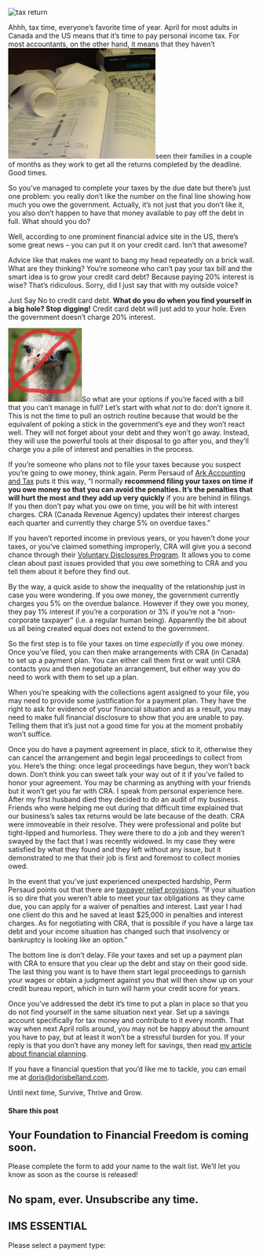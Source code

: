 ![tax return](https://yourfinanciallaunchpad.com/wp-content/uploads/elementor/thumbs/tax-return-qdc6crp5rpm0nhkoedao3cjvtinp6cfqlffsh68byg.jpg "tax return")

Ahhh, tax time, everyone’s favorite time of year. April for most adults in Canada and the US means that it’s time to pay personal income tax. For most accountants, on the other hand, it means that they haven’t ![tax return](attachments/tax-return-300x225.jpg)seen their families in a couple of months as they work to get all the returns completed by the deadline. Good times.

So you’ve managed to complete your taxes by the due date but there’s just one problem: you really don’t like the number on the final line showing how much you owe the government. Actually, it’s not just that you don’t like it, you also don’t happen to have that money available to pay off the debt in full. What should you do?

Well, according to one prominent financial advice site in the US, there’s some great news – you can put it on your credit card. Isn’t that awesome?

Advice like that makes me want to bang my head repeatedly on a brick wall. What are they thinking? You’re someone who can’t pay your tax bill and the smart idea is to grow your credit card debt? Because paying 20% interest is wise? That’s ridiculous. Sorry, did I just say that with my outside voice?

Just Say No to credit card debt. **What do you do when you find yourself in a big hole? Stop digging!** Credit card debt will just add to your hole. Even the government doesn’t charge 20% interest.

![No Ostriches](attachments/No-Ostriches-150x150.jpg)So what are your options if you’re faced with a bill that you can’t manage in full? Let’s start with what *not* to do: don’t ignore it. This is not the time to pull an ostrich routine because that would be the equivalent of poking a stick in the government’s eye and they won’t react well. They will not forget about your debt and they won’t go away. Instead, they will use the powerful tools at their disposal to go after you, and they’ll charge you a pile of interest and penalties in the process.

If you’re someone who plans not to file your taxes because you suspect you’re going to owe money, think again. Perm Persaud of [Ark Accounting and Tax](http://arkaccounting.com/) puts it this way, “I normally **recommend filing your taxes on time if you owe money so that you can avoid the penalties. It’s the penalties that will hurt the most and they add up very quickly** if you are behind in filings. If you then don’t pay what you owe on time, you will be hit with interest charges. CRA (Canada Revenue Agency) updates their interest charges each quarter and currently they charge 5% on overdue taxes.”

If you haven’t reported income in previous years, or you haven’t done your taxes, or you’ve claimed something improperly, CRA will give you a second chance through their [Voluntary Disclosures Program](http://www.cra-arc.gc.ca/voluntarydisclosures/). It allows you to come clean about past issues provided that you owe something to CRA and you tell them about it before they find out.

By the way, a quick aside to show the inequality of the relationship just in case you were wondering. If you owe money, the government currently charges you 5% on the overdue balance. However if they owe you money, they pay 1% interest if you’re a corporation or 3% if you’re not a “non-corporate taxpayer” (i.e. a regular human being). Apparently the bit about us all being created equal does not extend to the government.

So the first step is to file your taxes on time *especially* if you owe money. Once you’ve filed, you can then make arrangements with CRA (in Canada) to set up a payment plan. You can either call them first or wait until CRA contacts you and then negotiate an arrangement, but either way you do need to work with them to set up a plan.

When you’re speaking with the collections agent assigned to your file, you may need to provide some justification for a payment plan. They have the right to ask for evidence of your financial situation and as a result, you may need to make full financial disclosure to show that you are unable to pay. Telling them that it’s just not a good time for you at the moment probably won’t suffice.

Once you do have a payment agreement in place, stick to it, otherwise they can cancel the arrangement and begin legal proceedings to collect from you. Here’s the thing: once legal proceedings have begun, they won’t back down. Don’t think you can sweet talk your way out of it if you’ve failed to honor your agreement. You may be charming as anything with your friends but it won’t get you far with CRA. I speak from personal experience here. After my first husband died they decided to do an audit of my business. Friends who were helping me out during that difficult time explained that our business’s sales tax returns would be late because of the death. CRA were immoveable in their resolve. They were professional and polite but tight-lipped and humorless. They were there to do a job and they weren’t swayed by the fact that I was recently widowed. In my case they were satisfied by what they found and they left without any issue, but it demonstrated to me that their job is first and foremost to collect monies owed.

In the event that you’ve just experienced unexpected hardship, Perm Persaud points out that there are [taxpayer relief provisions](http://www.cra-arc.gc.ca/gncy/cmplntsdspts/txpyrrlf-eng.html). “If your situation is so dire that you weren’t able to meet your tax obligations as they came due, you can apply for a waiver of penalties and interest. Last year I had one client do this and he saved at least $25,000 in penalties and interest charges. As for negotiating with CRA, that is possible if you have a large tax debt and your income situation has changed such that insolvency or bankruptcy is looking like an option.”

The bottom line is don’t delay. File your taxes and set up a payment plan with CRA to ensure that you clear up the debt and stay on their good side. The last thing you want is to have them start legal proceedings to garnish your wages or obtain a judgment against you that will then show up on your credit bureau report, which in turn will harm your credit score for years.

Once you’ve addressed the debt it’s time to put a plan in place so that you do not find yourself in the same situation next year. Set up a savings account specifically for tax money and contribute to it every month. That way when next April rolls around, you may not be happy about the amount you have to pay, but at least it won’t be a stressful burden for you. If your reply is that you don’t have any money left for savings, then read [my article about financial planning](https://yflmainprod.wpengine.com/2014/06/forget-about-budgeting-and-do-this-instead/).

If you have a financial question that you’d like me to tackle, you can email me at doris@dorisbelland.com.

Until next time, Survive, Thrive and Grow.

#### Share this post

## Your Foundation to Financial Freedom is coming soon.

Please complete the form to add your name to the wait list. We’ll let you know as soon as the course is released!

## No spam, ever. Unsubscribe any time.

## IMS ESSENTIAL

Please select a payment type: